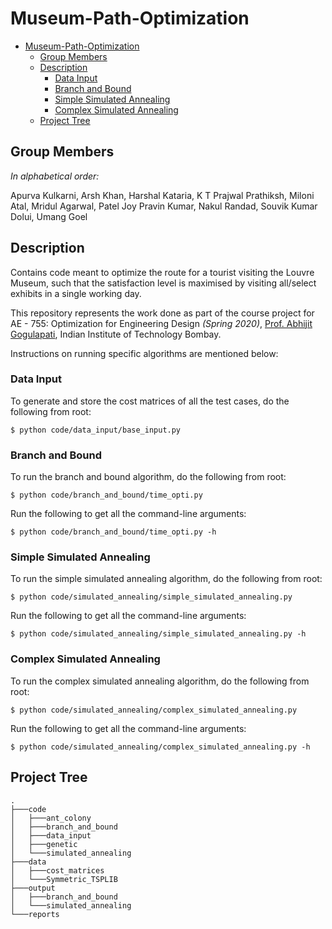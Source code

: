 # Museum-Path-Optimization

- [Museum-Path-Optimization](#museum-path-optimization)
  - [Group Members](#group-members)
  - [Description](#description)
    - [Data Input](#data-input)
    - [Branch and Bound](#branch-and-bound)
    - [Simple Simulated Annealing](#simple-simulated-annealing)
    - [Complex Simulated Annealing](#complex-simulated-annealing)
  - [Project Tree](#project-tree)

## Group Members
*In alphabetical order:*

Apurva Kulkarni, Arsh Khan, Harshal Kataria, K T Prajwal Prathiksh, Miloni Atal, Mridul Agarwal, Patel Joy Pravin Kumar, Nakul Randad, Souvik Kumar Dolui, Umang Goel

## Description
Contains code meant to optimize the route for a tourist visiting the Louvre Museum, such that the satisfaction level is maximised by visiting all/select exhibits in a single working day. 

This repository represents the work done as part of the course project for AE - 755: Optimization for Engineering Design *(Spring 2020)*, [Prof. Abhijit Gogulapati](https://www.aero.iitb.ac.in/home/people/faculty/abhijit), Indian Institute of Technology Bombay.

Instructions on running specific algorithms are mentioned below:

### Data Input
To generate and store the cost matrices of all the test cases, do the following from root:
```
$ python code/data_input/base_input.py
```

### Branch and Bound
To run the branch and bound algorithm, do the following from root:
```
$ python code/branch_and_bound/time_opti.py
```
Run the following to get all the command-line arguments:
```
$ python code/branch_and_bound/time_opti.py -h
```

### Simple Simulated Annealing

To run the simple simulated annealing algorithm, do the following from root:
```
$ python code/simulated_annealing/simple_simulated_annealing.py
```

Run the following to get all the command-line arguments:
```
$ python code/simulated_annealing/simple_simulated_annealing.py -h
```

### Complex Simulated Annealing

To run the complex simulated annealing algorithm, do the following from root:
```
$ python code/simulated_annealing/complex_simulated_annealing.py
```

Run the following to get all the command-line arguments:
```
$ python code/simulated_annealing/complex_simulated_annealing.py -h
```

## Project Tree
```
.
├───code
│   ├───ant_colony
│   ├───branch_and_bound
│   ├───data_input
│   ├───genetic
│   └───simulated_annealing
├───data
│   ├───cost_matrices
│   └───Symmetric_TSPLIB
├───output
│   ├───branch_and_bound
│   └───simulated_annealing
└───reports
```
